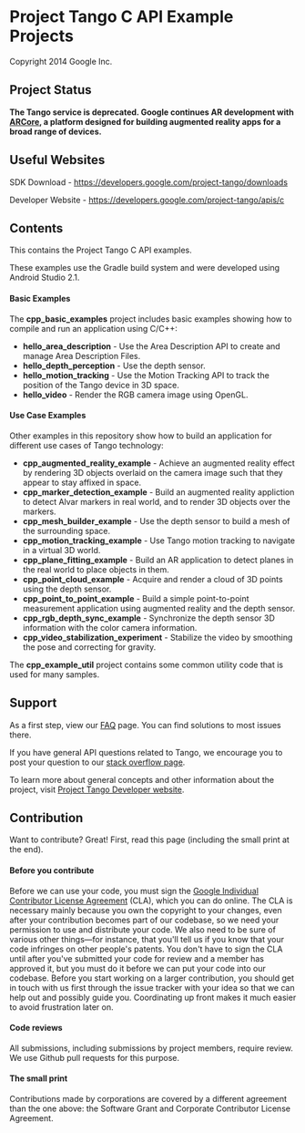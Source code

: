 Project Tango C API Example Projects
===========================================
Copyright 2014 Google Inc.

Project Status
--------------
**The Tango service is deprecated. Google continues AR development with [ARCore](https://developers.google.com/ar), a platform designed for building augmented reality apps for a broad range of devices.**

Useful Websites
---------------
SDK Download - https://developers.google.com/project-tango/downloads

Developer Website - https://developers.google.com/project-tango/apis/c

Contents
--------

This contains the Project Tango C API examples.

These examples use the Gradle build system and were developed using
Android Studio 2.1.

#### Basic Examples

The **cpp_basic_examples** project includes basic examples showing how
to compile and run an application using C/C++:

 * **hello_area_description** - Use the Area Description
   API to create and manage Area Description Files.
 * **hello_depth_perception** - Use the depth sensor.
 * **hello_motion_tracking** - Use the Motion Tracking API
   to track the position of the Tango device in 3D space.
 * **hello_video** - Render the RGB camera image using OpenGL.

#### Use Case Examples

Other examples in this repository show how to build an application for
different use cases of Tango technology:

 * **cpp_augmented_reality_example** - Achieve an augmented
   reality effect by rendering 3D objects overlaid on the camera image
   such that they appear to stay affixed in space.
 * **cpp_marker_detection_example** - Build an augmented reality appliction
   to detect Alvar markers in real world, and to render 3D objects over the
   markers.
 * **cpp_mesh_builder_example** - Use the depth sensor to
   build a mesh of the surrounding space.
 * **cpp_motion_tracking_example** - Use Tango motion
   tracking to navigate in a virtual 3D world.
 * **cpp_plane_fitting_example** - Build an AR application
   to detect planes in the real world to place objects in them.
 * **cpp_point_cloud_example** - Acquire and render a cloud
   of 3D points using the depth sensor.
 * **cpp_point_to_point_example** - Build a simple point-to-point
   measurement application using augmented reality and the depth
   sensor.
 * **cpp_rgb_depth_sync_example** - Synchronize the depth
   sensor 3D information with the color camera information.
 * **cpp_video_stabilization_experiment** - Stabilize the video by
   smoothing the pose and correcting for gravity.

The **cpp_example_util** project contains some common utility code that
is used for many samples.

Support
-------
As a first step, view our [FAQ](http://stackoverflow.com/questions/tagged/google-project-tango?sort=faq&amp;pagesize=50)
page. You can find solutions to most issues there.

If you have general API questions related to Tango, we encourage you to
post your question to our [stack overflow
page](http://stackoverflow.com/questions/tagged/google-project-tango).

To learn more about general concepts and other information about the
project, visit [Project Tango Developer website](https://developers.google.com/project-tango/).

Contribution
------------
Want to contribute? Great! First, read this page (including the small
print at the end).

#### Before you contribute
Before we can use your code, you must sign the
[Google Individual Contributor License
Agreement](https://developers.google.com/open-source/cla/individual?csw=1)
(CLA), which you can do online. The CLA is necessary mainly because you
own the
copyright to your changes, even after your contribution becomes part of
our
codebase, so we need your permission to use and distribute your code. We
also
need to be sure of various other things—for instance, that you'll tell us
if you
know that your code infringes on other people's patents. You don't have
to sign
the CLA until after you've submitted your code for review and a member
has
approved it, but you must do it before we can put your code into our
codebase.
Before you start working on a larger contribution, you should get in
touch with
us first through the issue tracker with your idea so that we can help
out and
possibly guide you. Coordinating up front makes it much easier to avoid
frustration later on.

#### Code reviews
All submissions, including submissions by project members, require
review. We
use Github pull requests for this purpose.

#### The small print
Contributions made by corporations are covered by a different agreement
than
the one above: the Software Grant and Corporate Contributor License
Agreement.
